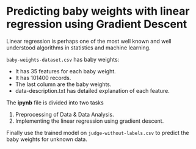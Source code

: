 # Predicting baby weights with linear regression using Gradient Descent

Linear regression is perhaps one of the most well known and well understood algorithms in statistics and machine learning.

```baby-weights-dataset.csv``` has baby weights:
* It has 35 features for each baby weight.
* It has 101400 records.
* The last column are the baby weights.
* data-description.txt has detailed explanation of each feature.

The **ipynb** file is divided into two tasks
1. Preprocessing of Data & Data Analysis.
2. Implementing the linear regression using gradient descent.

Finally use the trained model on ```judge-without-labels.csv``` to predict the baby weights for unknown data.
